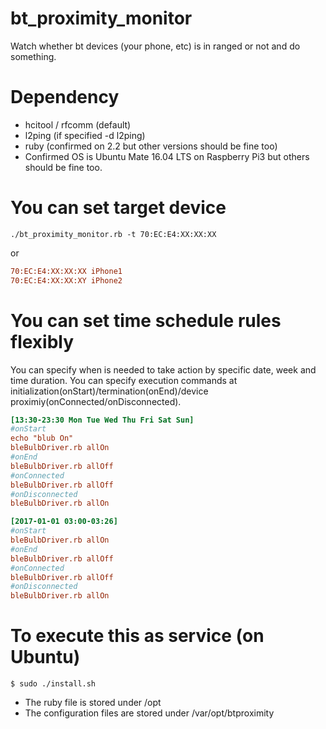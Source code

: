 # bt_proximity_monitor

Watch whether bt devices (your phone, etc) is in ranged or not and do something.

# Dependency

* hcitool / rfcomm (default)
* l2ping (if specified -d l2ping)
* ruby (confirmed on 2.2 but other versions should be fine too)
* Confirmed OS is Ubuntu Mate 16.04 LTS on Raspberry Pi3 but others should be fine too.

# You can set target device

```
./bt_proximity_monitor.rb -t 70:EC:E4:XX:XX:XX
```

or

```devices.cfg
70:EC:E4:XX:XX:XX iPhone1
70:EC:E4:XX:XX:XY iPhone2
```


# You can set time schedule rules flexibly

You can specify when is needed to take action by specific date, week and time duration.
You can specify execution commands at initialization(onStart)/termination(onEnd)/device proximiy(onConnected/onDisconnected).

```rules.cfg
[13:30-23:30 Mon Tue Wed Thu Fri Sat Sun]
#onStart
echo "blub On"
bleBulbDriver.rb allOn
#onEnd
bleBulbDriver.rb allOff
#onConnected
bleBulbDriver.rb allOff
#onDisconnected
bleBulbDriver.rb allOn

[2017-01-01 03:00-03:26]
#onStart
bleBulbDriver.rb allOn
#onEnd
bleBulbDriver.rb allOff
#onConnected
bleBulbDriver.rb allOff
#onDisconnected
bleBulbDriver.rb allOn
```

# To execute this as service (on Ubuntu)

```
$ sudo ./install.sh
```

* The ruby file is stored under /opt
* The configuration files are stored under /var/opt/btproximity

